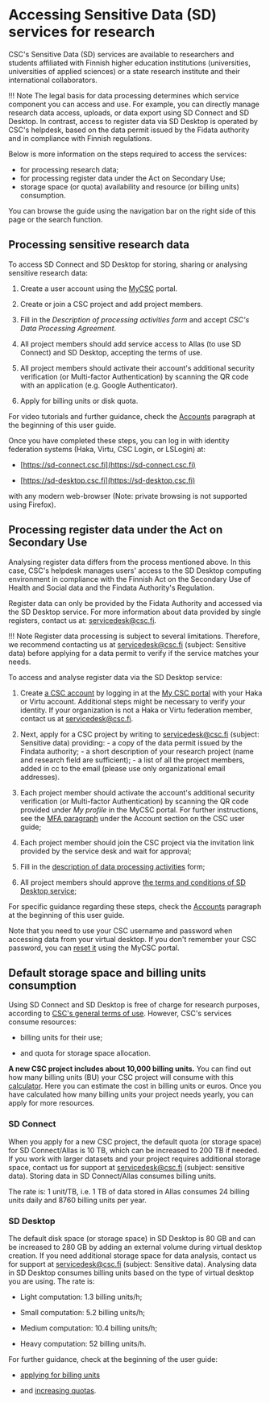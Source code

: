 # Accessing Sensitive Data (SD) services for research
  
CSC's Sensitive Data (SD) services are available to researchers and students affiliated with Finnish higher education institutions (universities, universities of applied sciences) or a state research institute and their international collaborators.

!!! Note
    The legal basis for data processing determines which service component you can access and use. For example, you can directly manage research data access, uploads, or data export using SD Connect and SD Desktop. In contrast, access to register data via SD Desktop is operated by CSC's helpdesk, based on the data permit issued by the Fidata authority and in compliance with Finnish regulations. 

Below is more information on the steps required to access the services:

* for processing research data;
* for processing register data under the Act on Secondary Use;
* storage space (or quota) availability and resource (or billing units) consumption.

You can browse the guide using the navigation bar on the right side of this page or the search function.
 
 

## Processing sensitive research data
 	 
  
To access SD Connect and SD Desktop for storing, sharing or analysing sensitive research data:

1. Create a user account using the [MyCSC](https://my.csc.fi) portal.  

2. Create or join a CSC project and add project members.

3. Fill in the _Description of processing activities form_ and accept _CSC's Data Processing Agreement_.

4. All project members should add service access to Allas (to use SD Connect) and SD Desktop, accepting the terms of use. 

5. All project members should activate their account's additional security verification (or Multi-factor Authentication) by scanning the QR code with an application (e.g. Google Authenticator).


6. Apply for billing units or disk quota.


For video tutorials and further guidance, check the [Accounts](../../accounts/index.md) paragraph at the beginning of this user guide.

Once you have completed these steps, you can log in with identity federation systems (Haka, Virtu, CSC Login, or LSLogin) at:

* [https://sd-connect.csc.fi](https://sd-connect.csc.fi) 	 
  
* [https://sd-desktop.csc.fi](https://sd-desktop.csc.fi)	 
  

with any modern web-browser (Note: private browsing is not supported using Firefox).


## Processing register data under the Act on Secondary Use

Analysing register data differs from the process mentioned above. In this case, CSC's helpdesk manages users' access to the SD Desktop computing environment in compliance with the Finnish Act on the Secondary Use of Health and Social data and the Findata Authority's Regulation.

Register data can only be provided by the Fidata Authority and accessed via the SD Desktop service. For more information about data provided by single registers, contact us at: servicedesk@csc.fi.

!!! Note
    Register data processing is subject to several limitations. Therefore, we recommend contacting us at servicedesk@csc.fi (subject: Sensitive data) before applying for a data permit to verify if the service matches your needs. 

To access and analyse register data via the SD Desktop service:

 1. Create [a CSC account](../../accounts/how-to-create-new-user-account.md) by logging in at the [My CSC portal](https://my.csc.fi) with your Haka or Virtu account. Additional steps might be necessary to verify your identity. If your organization is not a Haka or Virtu federation member, contact us at servicedesk@csc.fi.


2. Next, apply for a CSC project by writing to servicedesk@csc.fi (subject: Sensitive data) providing: - a copy of the data permit issued by the Findata authority; - a short description of your research project (name and research field are sufficient); - a list of all the project members, added in cc to the email (please use only organizational email addresses).
  
3. Each project member should activate the account's additional security verification (or Multi-factor Authentication) by scanning the QR code provided under _My profile_ in the MyCSC portal. For further instructions, see the [MFA paragraph](../../accounts/mfa.md) under the Account section on the CSC user guide;


4. Each project member should join the CSC project via the invitation link provided by the service desk and wait for approval;
  
 	
5. Fill in the [description of data processing activities](../../accounts/when-your-project-handles-personal-data.md) form;	 
  
 	 
6. All project members should approve [the terms and conditions of SD Desktop service](../../accounts/how-to-add-service-access-for-project.md#member);	 
  
 	 
For specific guidance regarding these steps, check the [Accounts](../../accounts/index.md) paragraph at the beginning of this user guide.	 
  
Note that you need to use your CSC username and password when accessing data from your virtual desktop. If you don't remember your CSC password, you can [reset it](../../accounts/how-to-change-password.md) using the MyCSC portal.
  
 	 
## Default storage space and billing units consumption

Using SD Connect and SD Desktop is free of charge for research purposes, according to [CSC's general terms of use](https://research.csc.fi/free-of-charge-use-cases). However, CSC's services consume resources: 

* billing units for their use;

* and quota for storage space allocation.

**A new CSC project includes about 10,000 billing units.** You can find out how many billing units (BU) your CSC project will consume with this [calculator](https://research.csc.fi/pricing). Here you can estimate the cost in billing units or euros. Once you have calculated how many billing units your project needs yearly, you can apply for more resources.

### SD Connect

When you apply for a new CSC project, the default quota (or storage space) for SD Connect/Allas is 10 TB, which can be increased to 200 TB if needed. If you work with larger datasets and your project requires additional storage space, contact us for support at servicedesk@csc.fi (subject: sensitive data). Storing data in SD Connect/Allas consumes billing units. 

The rate is: 1 unit/TB, i.e. 1 TB of data stored in Allas consumes 24 billing units daily and 8760 billing units per year.

### SD Desktop

The default disk space (or storage space) in SD Desktop is 80 GB and can be increased to 280 GB by adding an external volume during virtual desktop creation. If you need additional storage space for data analysis, contact us for support at servicedesk@csc.fi (subject: Sensitive data). 
Analysing data in SD Desktop consumes billing units based on the type of virtual desktop you are using. The rate is:

* Light computation: 1.3 billing units/h;

* Small computation: 5.2 billing units/h;

* Medium computation: 10.4 billing units/h;

* Heavy computation: 52 billing units/h.


For further guidance, check at the beginning of the user guide:

* [applying for billing units](../../accounts/how-to-apply-for-billing-units.md) 

* and [increasing quotas](how-to-increase-disk-quotas.md).

